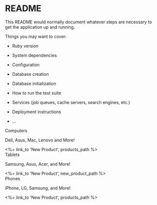 # README

This README would normally document whatever steps are necessary to get the
application up and running.

Things you may want to cover:

* Ruby version

* System dependencies

* Configuration

* Database creation

* Database initialization

* How to run the test suite

* Services (job queues, cache servers, search engines, etc.)

* Deployment instructions

* ...


<div class="row">
  <div class="col s12 m6">
    <div class="card small" id="nav">
      <div class="card-content white-text">
        <span class="card-title">Computers</span>
        <p>Dell, Asus, Mac, Lenovo and More!</p>
      </div>
      <div class="card-action">
        <%= link_to 'New Product', products_path %>
      </div>
    </div>
  </div>
  <div class="col s12 m6">
    <div class="card small" id="nav">
      <div class="card-content white-text">
        <span class="card-title">Tablets</span>
        <p>Samsung, Asus, Acer, and More!</p>
      </div>
      <div class="card-action">
        <%= link_to 'New Product', new_product_path %>
      </div>
    </div>
  </div>
  <div class="col s12 m6">
    <div class="card small" id="nav">
      <div class="card-content white-text">
        <span class="card-title">Phones</span>
        <p>iPhone, LG, Samsung, and More!</p>
      </div>
      <div class="card-action">
        <%= link_to 'New Product', products_path %>
      </div>
    </div>
  </div>
</div>
